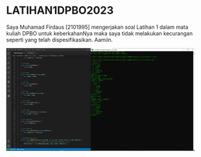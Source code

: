 # LATIHAN1DPBO2023


Saya Muhamad Firdaus [2101995] mengerjakan soal Latihan 1 dalam mata kuliah DPBO untuk keberkahanNya maka saya tidak melakukan kecurangan seperti yang telah dispesifikasikan. Aamiin.

![alt text](https://raw.githubusercontent.com/dauspairet/LATIHAN1DPBO2023/main/Java/screenshot/javaAksi1_Add.png)
